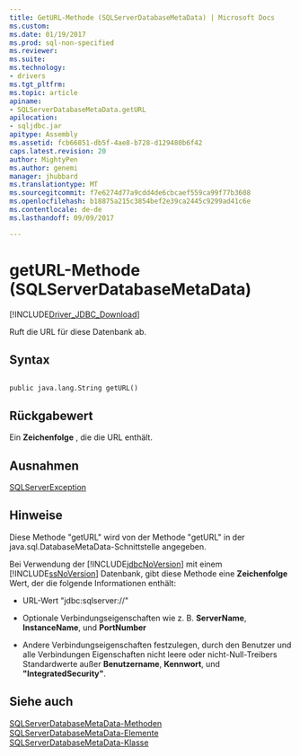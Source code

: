 ```yaml
---
title: GetURL-Methode (SQLServerDatabaseMetaData) | Microsoft Docs
ms.custom: 
ms.date: 01/19/2017
ms.prod: sql-non-specified
ms.reviewer: 
ms.suite: 
ms.technology:
- drivers
ms.tgt_pltfrm: 
ms.topic: article
apiname:
- SQLServerDatabaseMetaData.getURL
apilocation:
- sqljdbc.jar
apitype: Assembly
ms.assetid: fcb66851-db5f-4ae8-b728-d129480b6f42
caps.latest.revision: 20
author: MightyPen
ms.author: genemi
manager: jhubbard
ms.translationtype: MT
ms.sourcegitcommit: f7e6274d77a9cdd4de6cbcaef559ca99f77b3608
ms.openlocfilehash: b18875a215c3854bef2e39ca2445c9299ad41c6e
ms.contentlocale: de-de
ms.lasthandoff: 09/09/2017

---
```

# <a name="geturl-method-sqlserverdatabasemetadata"></a>getURL-Methode (SQLServerDatabaseMetaData)
[!INCLUDE[Driver_JDBC_Download](../../../includes/driver_jdbc_download.md)]

  Ruft die URL für diese Datenbank ab.  
  
## <a name="syntax"></a>Syntax  
  
```  
  
public java.lang.String getURL()  
```  
  
## <a name="return-value"></a>Rückgabewert  
 Ein **Zeichenfolge** , die die URL enthält.  
  
## <a name="exceptions"></a>Ausnahmen  
 [SQLServerException](../../../connect/jdbc/reference/sqlserverexception-class.md)  
  
## <a name="remarks"></a>Hinweise  
 Diese Methode "getURL" wird von der Methode "getURL" in der java.sql.DatabaseMetaData-Schnittstelle angegeben.  
  
 Bei Verwendung der [!INCLUDE[jdbcNoVersion](../../../includes/jdbcnoversion_md.md)] mit einem [!INCLUDE[ssNoVersion](../../../includes/ssnoversion_md.md)] Datenbank, gibt diese Methode eine **Zeichenfolge** Wert, der die folgende Informationen enthält:  
  
-   URL-Wert "jdbc:sqlserver://"  
  
-   Optionale Verbindungseigenschaften wie z. B. **ServerName**, **InstanceName**, und **PortNumber**  
  
-   Andere Verbindungseigenschaften festzulegen, durch den Benutzer und alle Verbindungen Eigenschaften nicht leere oder nicht-Null-Treibers Standardwerte außer **Benutzername**, **Kennwort**, und **"IntegratedSecurity"**.  
  
## <a name="see-also"></a>Siehe auch  
 [SQLServerDatabaseMetaData-Methoden](../../../connect/jdbc/reference/sqlserverdatabasemetadata-methods.md)   
 [SQLServerDatabaseMetaData-Elemente](../../../connect/jdbc/reference/sqlserverdatabasemetadata-members.md)   
 [SQLServerDatabaseMetaData-Klasse](../../../connect/jdbc/reference/sqlserverdatabasemetadata-class.md)  
  
  
